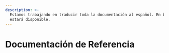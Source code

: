 ```yaml
---
description: >-
  Estamos trabajando en traducir toda la documentación al español. En breve
  estará disponible.
---
```


# Documentación de Referencia


